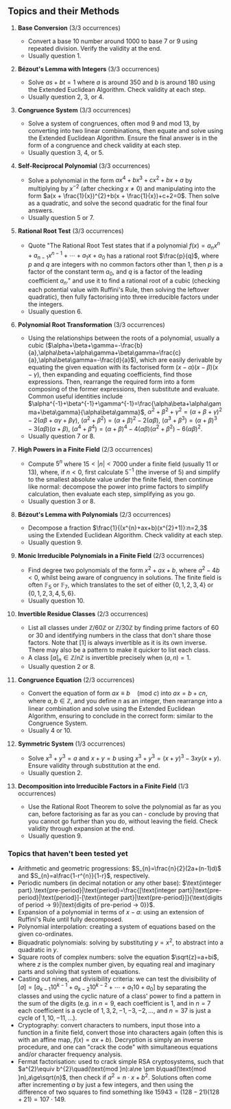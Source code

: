 ## Topics and their Methods

1. **Base Conversion** (3/3 occurrences)
	- Convert a base 10 number around 1000 to base 7 or 9 using repeated division. Verify the validity at the end.
	- Usually question 1.

2. **Bézout's Lemma with Integers** (3/3 occurrences)
	- Solve $as+bt=1$ where $a$ is around 350 and $b$ is around 180 using the Extended Euclidean Algorithm. Check validity at each step.
	- Usually question 2, 3, or 4.

3. **Congruence System** (3/3 occurrences)
	- Solve a system of congruences, often mod 9 and mod 13, by converting into two linear combinations, then equate and solve using the Extended Euclidean Algorithm. Ensure the final answer is in the form of a congruence and check validity at each step.
	- Usually question 3, 4, or 5.

4. **Self-Reciprocal Polynomial** (3/3 occurrences)
	- Solve a polynomial in the form $ax^{4}+bx^{3}+cx^{2}+bx+a$ by multiplying by $x^{-2}$ (after checking $x\ne0$) and manipulating into the form $a(x + \frac{1}{x})^{2}+b(x + \frac{1}{x})+c+2=0$. Then solve as a quadratic, and solve the second quadratic for the final four answers.
	- Usually question 5 or 7.

5. **Rational Root Test** (3/3 occurrences)
	- Quote "The Rational Root Test states that if a polynomial $f(x) = a_nx^n + a_{n-1}x^{n-1} + \cdots + a_1x + a_0$ has a rational root $\frac{p}{q}$, where $p$ and $q$ are integers with no common factors other than 1, then $p$ is a factor of the constant term $a_0$, and $q$ is a factor of the leading coefficient $a_n$." and use it to find a rational root of a cubic (checking each potential value with Ruffini's Rule, then solving the leftover quadratic), then fully factorising into three irreducible factors under the integers.
	- Usually question 6.

6. **Polynomial Root Transformation** (3/3 occurrences)
	- Using the relationships between the roots of a polynomial, usually a cubic ($\alpha+\beta+\gamma=-\frac{b}{a},\alpha\beta+\alpha\gamma+\beta\gamma=\frac{c}{a},\alpha\beta\gamma=-\frac{d}{a}$), which are easily derivable by equating the given equation with its factorised form $(x-\alpha)(x-\beta)(x-\gamma)$, then expanding and equating coefficients, find those expressions. Then, rearrange the required form into a form composing of the former expressions, then substitute and evaluate. Common useful identities include $\alpha^{-1}+\beta^{-1}+\gamma^{-1}=\frac{\alpha\beta+\alpha\gamma+\beta\gamma}{\alpha\beta\gamma}$, $\alpha^{2}+\beta^{2}+\gamma^{2}=(\alpha+\beta+\gamma)^{2}-2(\alpha\beta+\alpha\gamma+\beta\gamma)$, $(\alpha^{2}+\beta^{2})=(\alpha+\beta)^{2}-2(\alpha\beta)$, $(\alpha^{3}+\beta^{3})=(\alpha+\beta)^{3}-3(\alpha\beta)(\alpha+\beta)$, $(\alpha^{4}+\beta^{4})=(\alpha+\beta)^{4}-4(\alpha\beta)(\alpha^{2}+\beta^{2})-6(\alpha\beta)^{2}$.
	- Usually question 7 or 8.

7. **High Powers in a Finite Field** (2/3 occurrences)
	- Compute $5^{n}$ where $15<|n|<7000$ under a finite field (usually $11$ or $13$), where, if $n<0$, first calculate $5^{-1}$ (the inverse of $5$) and simplify to the smallest absolute value under the finite field, then continue like normal: decompose the power into prime factors to simplify calculation, then evaluate each step, simplifying as you go.
	- Usually question 3 or 8.

8. **Bézout's Lemma with Polynomials** (2/3 occurrences)
	- Decompose a fraction $\frac{1}{(x^{n}+ax+b)(x^{2}+1)}:n=2,3$ using the Extended Euclidean Algorithm. Check validity at each step.
	- Usually question 9.

9. **Monic Irreducible Polynomials in a Finite Field** (2/3 occurrences)
	- Find degree two polynomials of the form $x^{2}+ax+b$, where $a^{2}-4b<0$, whilst being aware of congruency in solutions. The finite field is often $\mathbb{F}_5$ or $\mathbb{F}_7$, which translates to the set of either $\{0,1,2,3,4\}$ or $\{0,1,2,3,4,5,6\}$.
	- Usually question 10.

10. **Invertible Residue Classes** (2/3 occurrences)
    - List all classes under $\mathbb{Z}/60\mathbb{Z}$ or $\mathbb{Z}/30\mathbb{Z}$ by finding prime factors of 60 or 30 and identifying numbers in the class that don't share those factors. Note that $[1]$ is always invertible as it is its own inverse. There may also be a pattern to make it quicker to list each class.
    - A class $[a]_{n} \in \mathbb{Z}/n\mathbb{Z}$ is invertible precisely when $(a, n) = 1$.
    - Usually question 2 or 8.

11. **Congruence Equation** (2/3 occurrences)
    - Convert the equation of form $ax\equiv b \quad(\text{mod }c)$ into $ax=b+cn$, where $a,b\in \mathbb{Z}$, and you define $n$ as an integer, then rearrange into a linear combination and solve using the Extended Euclidean Algorithm, ensuring to conclude in the correct form: similar to the Congruence System.
    - Usually 4 or 10.

12. **Symmetric System** (1/3 occurrences)
    - Solve $x^3+y^3=a$ and $x+y=b$ using $x^{3}+y^{3}=(x+y)^{3}-3xy(x+y)$. Ensure validity through substitution at the end.
    - Usually question 2.

13. **Decomposition into Irreducible Factors in a Finite Field** (1/3 occurrences)
    - Use the Rational Root Theorem to solve the polynomial as far as you can, before factorising as far as you can - conclude by proving that you cannot go further than you do, without leaving the field. Check validity through expansion at the end.
    - Usually question 9.

### Topics that haven't been tested yet

- Arithmetic and geometric progressions: $S_{n}=\frac{n}{2}(2a+(n-1)d)$ and $S_{n}=a\frac{1-r^{n}}{1-r}$, respectively.
- Periodic numbers (in decimal notation or any other base): $\text{integer part}.\text{pre-period}|\text{period}=\frac{[\text{integer part}|\text{pre-period}|\text{period}]-[\text{integer part}|\text{pre-period}]}{\text{digits of period -> 9}|\text{digits of pre-period -> 0}}$.
- Expansion of a polynomial in terms of $x-a$: using an extension of Ruffini's Rule until fully decomposed.
- Polynomial interpolation: creating a system of equations based on the given co-ordinates.
- Biquadratic polynomials: solving by substituting $y=x^2$, to abstract into a quadratic in $y$.
- Square roots of complex numbers: solve the equation $\sqrt{z}=a+bi$, where $z$ is the complex number given, by equating real and imaginary parts and solving that system of equations.
- Casting out nines, and divisibility criteria: we can test the divisibility of $[a]=[a_{k-1}10^{k-1}+a_{k-2}10^{k-2}+\cdots+a_{1}10+a_{0}]$ by separating the classes and using the cyclic nature of a class' power to find a pattern in the sum of the digits (e.g. in $n=9$, each coefficient is $1$, and in $n=7$ each coefficient is a cycle of $1,3,2,-1,-3,-2,\ldots$, and $n=37$ is just a cycle of $1,10,-11,\ldots$).
- Cryptography: convert characters to numbers, input those into a function in a finite field, convert those into characters again (often this is with an affine map, $f(x)=ax+b$). Decryption is simply an inverse procedure, and one can "crack the code" with simultaneous equations and/or character frequency analysis.
- Fermat factorisation: used to crack simple RSA cryptosystems, such that $a^{2}\equiv b^{2}\quad(\text{mod }n):a\ne \pm b\quad(\text{mod }n),a\ge\sqrt{n}$, then check if $a^{2}=n\cdot x+b^{2}$. Solutions often come after incrementing $a$ by just a few integers, and then using the difference of two squares to find something like $15943=(128-21)(128+21)=107\cdot149$.